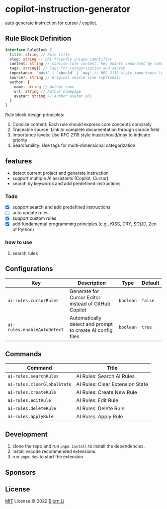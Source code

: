 # copilot-instruction-generator

auto generate instruction for cursor / copilot.

## Rule Block Definition

```typescript
interface RuleBlock {
  title: string // Rule title
  slug: string // URL-friendly unique identifier
  content: string // Concise rule content, key points separated by commas
  tags: string[] // Tags for categorization and search
  importance: 'must' | 'should' | 'may' // RFC 2119 style importance level
  source?: string // Original source link (optional)
  author: {
    name: string // Author name
    url: string // Author homepage
    avatar: string // Author avatar URL
  }
}
```

Rule block design principles:
1. Concise content: Each rule should express core concepts concisely
2. Traceable source: Link to complete documentation through source field
3. Importance levels: Use RFC 2119 style must/should/may to indicate priority
4. Searchability: Use tags for multi-dimensional categorization

## features

- detect current project and generate instruction
- support multiple AI assistants (Copilot, Cursor)
- search by keywords and add predefined instructions

### Todo

- [x] support search and add predefined instructions
- [ ] auto update rules
- [x] support custom rules
- [x] add fundamental programming principles (e.g., KISS, DRY, SOLID, Zen of Python)

### how to use

1. search rules

## Configurations

<!-- configs -->

| Key                         | Description                                               | Type      | Default |
| --------------------------- | --------------------------------------------------------- | --------- | ------- |
| `ai-rules.cursorRules`      | Generate for Cursor Editor instead of GitHub Copilot      | `boolean` | `false` |
| `ai-rules.enableAutoDetect` | Automatically detect and prompt to create AI config files | `boolean` | `true`  |

<!-- configs -->

## Commands

<!-- commands -->

| Command                     | Title                           |
| --------------------------- | ------------------------------- |
| `ai-rules.searchRules`      | AI Rules: Search AI Rules       |
| `ai-rules.clearGlobalState` | AI Rules: Clear Extension State |
| `ai-rules.createRule`       | AI Rules: Create New Rule       |
| `ai-rules.editRule`         | AI Rules: Edit Rule             |
| `ai-rules.deleteRule`       | AI Rules: Delete Rule           |
| `ai-rules.applyRule`        | AI Rules: Apply Rule            |

<!-- commands -->

## Development

1. clone the repo and run `pnpm install` to install the dependencies.
2. install vscode recommended extensions.
3. run `pnpm dev` to start the extension.

## Sponsors

## License

[MIT](./LICENSE.md) License © 2022 [Bjorn Li](https://github.com/lxxorz)

